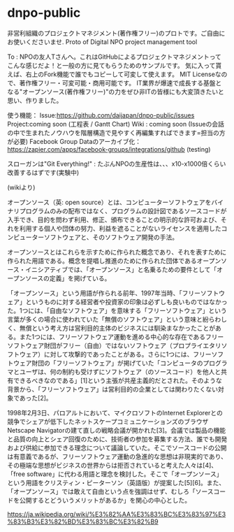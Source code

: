 # dnpo-public
非営利組織のプロジェクトマネジメント(著作権フリー)のプロトです。ご自由にお使いくださいませ. Proto of Digital NPO project management tool

To : NPOの友人Tさんへ。これはGitHubによるプロジェクトマネジメントってこんな感じだよ！と一般の方に見てもらうためのサンプルです。
気に入って貰えば、右上のFork機能で誰でもコピーして可変して使えます。
MIT Licenseなので、著作権フリー・可変可能・商用可能です。
IT業界が爆速で成長する基盤となる"オープンソース(著作権フリー)"の力をぜひ非ITの皆様にも大変頂きたいと思い、作りました。


使う機能：
Issue:https://github.com/daijapan/dnpo-public/issues
Project:coming soon (工程表 / Gantt Chart)
Wiki : coming soon (Issueの会話の中で生まれたノウハウを階層構造で見やすく再編集すればできます=担当の方が必要)
Facebook Group Dataのアーカイブ化：https://zapier.com/apps/facebook-groups/integrations/github (testing)

スローガンは"Git Everything!" : たぶんNPOの生産性は、、、x10-x1000倍くらい改善するはずです(実験中)

(wikiより)

オープンソース（英: open source）とは、コンピューターソフトウェアをバイナリプログラムのみの配布ではなく、プログラムの設計図であるソースコードが入手でき、目的を問わず利用、修正、頒布できることの明示的な許可および、それを利用する個人や団体の努力、利益を遮ることがないライセンスを適用したコンピューターソフトウェアと、そのソフトウェア開発の手法。

オープンソースとはこれらを示すために作られた概念であり、それを表すために作られた用語である。概念を提唱し推進のために作られた団体であるオープンソース・イニシアティブでは、「オープンソース」と名乗るための要件として「オープンソースの定義」を掲げている。

「オープンソース」という用語が作られる前年、1997年当時、「フリーソフトウェア」というものに対する経営者や投資家の印象は必ずしも良いものではなかった。1つには、「自由なソフトウェア」を意味する「フリーソフトウェア」という言葉が多くの場合に使われていた「無償のソフトウェア」という意味と紛らわしく、無償という考え方は営利目的主体のビジネスには馴染まなかったことがある。また1つには、フリーソフトウェア運動を進める中心的な存在であるフリーソフトウェア財団がフリー（自由）ではないソフトウェア（プロプライエタリソフトウェア）に対して攻撃的であったことがある。さらに1つには、フリーソフトウェア財団の「フリーソフトウェア」が掲げていた「コンピュータのプログラマとユーザは、何の制約も受けずにソフトウェア（のソースコード）を他人と共有できるべきなのである」[1]という主張が共産主義的だとされた。そのような背景から、「フリーソフトウェア」は営利目的の企業としては関わりたくない対象であった[2]。

1998年2月3日、パロアルトにおいて、マイクロソフトのInternet Explorerとの競争でシェアが低下したネットスケープコミュニケーションズのブラウザNetscape Navigatorの建て直しの戦略会議が開かれた[3]。会議では製品の機能と品質の向上とシェア回復のために、技術者の参加を募集する方法、誰でも開発および供給に参加できる理念について議論していた。そこでソースコードの公開は有意義であるが、フリーソフトウェア運動の急進的な思想は非現実的であり、その極端な思想がビジネスの世界からは拒否されていると考えた人々は[4]、「free software」に代わる用語と理念を検討した。そこで「オープンソース」という用語をクリスティン・ピーターソン（英語版）が提案した[5][6]。また、「オープンソース」では敢えて自由という点を強調はせず、むしろ「ソースコードを公開するとどういうメリットがあるか」を関心の中心とした。

https://ja.wikipedia.org/wiki/%E3%82%AA%E3%83%BC%E3%83%97%E3%83%B3%E3%82%BD%E3%83%BC%E3%82%B9
